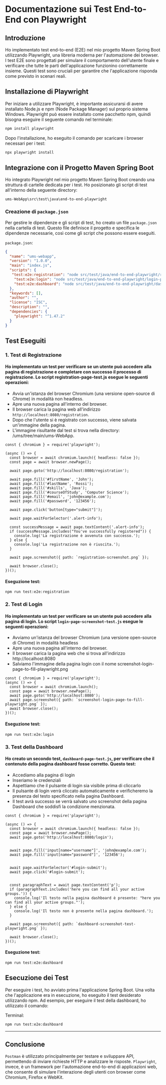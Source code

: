 
# Documentazione sui Test End-to-End con Playwright

## Introduzione

Ho implementato test end-to-end (E2E) nel mio progetto Maven Spring Boot utilizzando Playwright, una libreria moderna per l'automazione dei browser. I test E2E sono progettati per simulare il comportamento dell'utente finale e verificare che tutte le parti dell'applicazione funzionino correttamente insieme. Questi test sono cruciali per garantire che l'applicazione risponda come previsto in scenari reali.

## Installazione di Playwright

Per iniziare a utilizzare Playwright, è importante assicurarsi di avere installato Node.js e npm (Node Package Manager) sul proprio sistema Windows. 
Playwright può essere installato come pacchetto npm, quindi bisogna eseguire il seguente comando nel terminale:

```bash
npm install playwright
```

Dopo l'installazione, ho eseguito il comando per scaricare i browser necessari per i test:

```bash
npx playwright install
```

## Integrazione con il Progetto Maven Spring Boot

Ho integrato Playwright nel mio progetto Maven Spring Boot creando una struttura di cartelle dedicata per i test. Ho posizionato gli script di test all'interno della seguente directory:

```
ums-WebApp\src\test\java\end-to-end-playwright
```

### Creazione di `package.json`

Per gestire le dipendenze e gli script di test, ho creato un file `package.json` nella cartella di test. Questo file definisce il progetto e specifica le dipendenze necessarie, così come gli script che possono essere eseguiti.

`package.json`:

```json
{
  "name": "ums-webapp",
  "version": "1.0.0",
  "main": "index.js",
  "scripts": {
   "test:e2e:registration": "node src/test/java/end-to-end-playwright/registration-page-test.js",
    "test:e2e:login": "node src/test/java/end-to-end-playwright/login-page-screenshot-test.js",
    "test:e2e:dashboard": "node src/test/java/end-to-end-playwright/dashboard-page-test.js"
  },
  "keywords": [],
  "author": "",
  "license": "ISC",
  "description": "",
  "dependencies": {
    "playwright": "^1.47.2"
  }
}


```

## Test Eseguiti

### 1. Test di Registrazione

#### Ho implementato un test per verificare se un utente può accedere alla pagina di registrazione e completare con successo il processo di registrazione. Lo script registration-page-test.js esegue le seguenti operazioni:
- Avvia un'istanza del browser Chromium (una versione open-source di Chrome) in modalità non headless.
- Apre una nuova pagina all'interno del browser.
- Il browser carica la pagina web all'indirizzo `http://localhost:8080/registration`.
- Dopo che l'utente si è registrato con successo, viene salvata un'immagine della pagina.
- L'immagine risultante dal test si trova nella directory: /ums/tree/main/ums-WebApp.


```
const { chromium } = require('playwright');

(async () => {
  const browser = await chromium.launch({ headless: false });
  const page = await browser.newPage();

  await page.goto('http://localhost:8080/registration');
  
  await page.fill('#firstName', 'John');
  await page.fill('#lastName', 'Rossi');
  await page.fill('#skills', 'Java');
  await page.fill('#courseOfStudy', 'Computer Science');
  await page.fill('#email', 'john@example.com');
  await page.fill('#password', '123456');

  await page.click('button[type="submit"]');
  
  await page.waitForSelector('.alert-info');

  const successMessage = await page.textContent('.alert-info');
  if (successMessage.includes("You've successfully registered")) {
    console.log('La registrazione è avvenuta con successo.');
  } else {
    console.log('La registrazione non è riuscita.');
  }

  await page.screenshot({ path: `registration-screenshot.png` });

  await browser.close();
})();

```
#### Eseguzione test:
```
npm run test:e2e:registration
```


### 2. Test di Login

#### Ho implementato un test per verificare se un utente può accedere alla pagina di login. Lo script `login-page-screenshot-test.js` esegue le seguenti operazioni:
- Avviamo un'istanza del browser Chromium (una versione open-source di Chrome) in modalità headless
- Apre una nuova pagina all'interno del browser.
- Il browser carica la pagina web che si trova all'indirizzo http://localhost:8080
- Salviamo l'immagine della pagina login con il nome screenshot-login-page-to-fill-playwright.png


```
const { chromium } = require('playwright');
(async () => {
  const browser = await chromium.launch();
  const page = await browser.newPage();
  await page.goto('http://localhost:8080'); 
  await page.screenshot({ path: `screenshot-login-page-to-fill-playwright.png` });
  await browser.close();
})();

```
#### Eseguzione test:
```
npm run test:e2e:login
```

### 3. Test della Dashboard

#### Ho creato un secondo test, `dashboard-page-test.js`, per verificare che il contenuto della pagina dashboard fosse corretto. Questo test:
- Accediamo alla pagina di login
- Inseriamo le credenziali
- Aspettiamo che il pulsante di login sia visibile prima di cliccarlo
- Il pulsante di login verrà cliccato automaticamente e verificheremo la presenza del testo specificato nella pagina Dashboard.
- Il test avrà successo se verrà salvato uno screenshot della pagina Dashboard che soddisfi la condizione menzionata.

```
const { chromium } = require('playwright');

(async () => {
  const browser = await chromium.launch({ headless: false });
  const page = await browser.newPage();
  await page.goto('http://localhost:8080/login');
  
 
  await page.fill('input[name="username"]', 'john@example.com');
  await page.fill('input[name="password"]', '123456');


  await page.waitForSelector('#login-submit');
  await page.click('#login-submit');


  const paragraphText = await page.textContent('p'); 
  if (paragraphText.includes('here you can find all your active groups.')) {
    console.log('Il testo nella pagina dashboard è presente: "here you can find all your active groups."');
  } else {
    console.log('Il testo non è presente nella pagina dashboard.');
  }

  await page.screenshot({ path: `dashboard-screenshot-test-playwright.png` });

  await browser.close();
})();

```
#### Eseguzione test:
```
npm run test:e2e:dashboard
```

## Esecuzione dei Test

Per eseguire i test, ho avviato prima l'applicazione Spring Boot. Una volta che l'applicazione era in esecuzione, ho eseguito il test desiderato utilizzando npm. Ad esempio, per eseguire il test della dashboard, ho utilizzato il comando:

Terminal:
```bash
npm run test:e2e:dashboard
```
---
## Conclusione
`Postman` è utilizzato principalmente per testare e sviluppare API, permettendo di inviare richieste HTTP e analizzare le risposte. `Playwright`, invece, è un framework per l'automazione end-to-end di applicazioni web, che consente di simulare l'interazione degli utenti con browser come Chromium, Firefox e WebKit.


